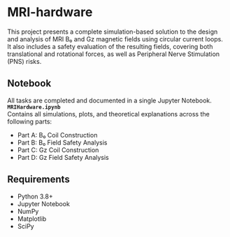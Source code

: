 # MRI-hardware

This project presents a complete simulation-based solution to the design and analysis of MRI B₀ and Gz magnetic fields using circular current loops. It also includes a safety evaluation of the resulting fields, covering both translational and rotational forces, as well as Peripheral Nerve Stimulation (PNS) risks.

## Notebook
All tasks are completed and documented in a single Jupyter Notebook.
**`MRIHardware.ipynb`**  
Contains all simulations, plots, and theoretical explanations across the following parts:
- Part A: B₀ Coil Construction
- Part B: B₀ Field Safety Analysis
- Part C: Gz Coil Construction
- Part D: Gz Field Safety Analysis

## Requirements
- Python 3.8+
- Jupyter Notebook
- NumPy
- Matplotlib
- SciPy
